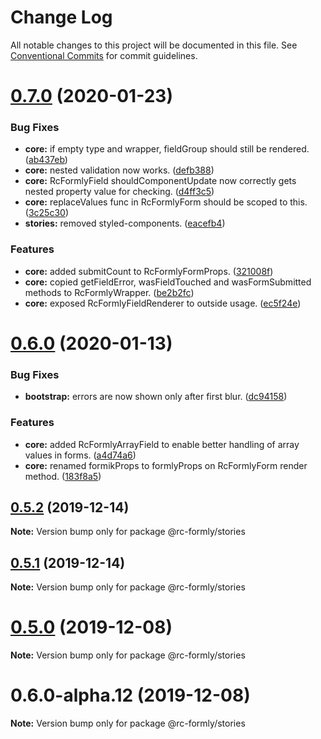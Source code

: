 # Change Log

All notable changes to this project will be documented in this file.
See [Conventional Commits](https://conventionalcommits.org) for commit guidelines.

# [0.7.0](https://github.com/nkovacic/rc-formly/compare/v0.6.0...v0.7.0) (2020-01-23)


### Bug Fixes

* **core:** if empty type and wrapper, fieldGroup should still be rendered. ([ab437eb](https://github.com/nkovacic/rc-formly/commit/ab437eb))
* **core:** nested validation now works. ([defb388](https://github.com/nkovacic/rc-formly/commit/defb388))
* **core:** RcFormlyField shouldComponentUpdate now correctly gets nested property value for checking. ([d4ff3c5](https://github.com/nkovacic/rc-formly/commit/d4ff3c5))
* **core:** replaceValues func in RcFormlyForm should be scoped to this. ([3c25c30](https://github.com/nkovacic/rc-formly/commit/3c25c30))
* **stories:** removed styled-components. ([eacefb4](https://github.com/nkovacic/rc-formly/commit/eacefb4))


### Features

* **core:** added submitCount to RcFormlyFormProps. ([321008f](https://github.com/nkovacic/rc-formly/commit/321008f))
* **core:** copied getFieldError, wasFieldTouched  and wasFormSubmitted methods to RcFormlyWrapper. ([be2b2fc](https://github.com/nkovacic/rc-formly/commit/be2b2fc))
* **core:** exposed RcFormlyFieldRenderer to outside usage. ([ec5f24e](https://github.com/nkovacic/rc-formly/commit/ec5f24e))






# [0.6.0](https://github.com/nkovacic/rc-formly/compare/v0.5.2...v0.6.0) (2020-01-13)


### Bug Fixes

* **bootstrap:** errors are now shown only after first blur. ([dc94158](https://github.com/nkovacic/rc-formly/commit/dc94158))


### Features

* **core:** added RcFormlyArrayField to enable better handling of array values in forms. ([a4d74a6](https://github.com/nkovacic/rc-formly/commit/a4d74a6))
* **core:** renamed formikProps to formlyProps on RcFormlyForm render method. ([183f8a5](https://github.com/nkovacic/rc-formly/commit/183f8a5))






## [0.5.2](https://github.com/nkovacic/rc-formly/compare/v0.5.1...v0.5.2) (2019-12-14)

**Note:** Version bump only for package @rc-formly/stories






## [0.5.1](https://github.com/nkovacic/rc-formly/compare/v0.5.0...v0.5.1) (2019-12-14)

**Note:** Version bump only for package @rc-formly/stories






# [0.5.0](https://github.com/nkovacic/rc-formly/compare/v0.6.0-alpha.12...v0.5.0) (2019-12-08)

**Note:** Version bump only for package @rc-formly/stories





# 0.6.0-alpha.12 (2019-12-08)

**Note:** Version bump only for package @rc-formly/stories
